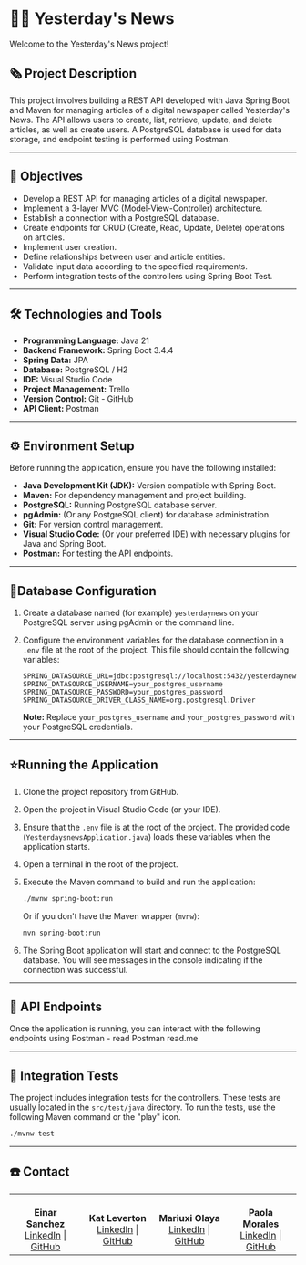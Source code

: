 # 🧑‍💻 Yesterday's News

Welcome to the Yesterday's News project!

## 🗞️ Project Description

This project involves building a REST API developed with Java Spring Boot and Maven for managing articles of a digital newspaper called Yesterday's News. The API allows users to create, list, retrieve, update, and delete articles, as well as create users. A PostgreSQL database is used for data storage, and endpoint testing is performed using Postman.

---

## 🎯 Objectives

* Develop a REST API for managing articles of a digital newspaper.
* Implement a 3-layer MVC (Model-View-Controller) architecture.
* Establish a connection with a PostgreSQL database.
* Create endpoints for CRUD (Create, Read, Update, Delete) operations on articles.
* Implement user creation.
* Define relationships between user and article entities.
* Validate input data according to the specified requirements.
* Perform integration tests of the controllers using Spring Boot Test.

---

## 🛠️ Technologies and Tools

* **Programming Language:** Java 21
* **Backend Framework:** Spring Boot 3.4.4
* **Spring Data:** JPA
* **Database:** PostgreSQL / H2 
* **IDE:** Visual Studio Code
* **Project Management:** Trello
* **Version Control:** Git - GitHub
* **API Client:** Postman

---

## ⚙️ Environment Setup

Before running the application, ensure you have the following installed:

* **Java Development Kit (JDK):** Version compatible with Spring Boot.
* **Maven:** For dependency management and project building.
* **PostgreSQL:** Running PostgreSQL database server.
* **pgAdmin:** (Or any PostgreSQL client) for database administration.
* **Git:** For version control management.
* **Visual Studio Code:** (Or your preferred IDE) with necessary plugins for Java and Spring Boot.
* **Postman:** For testing the API endpoints.

---

##  📂Database Configuration

1.  Create a database named (for example) `yesterdaynews` on your PostgreSQL server using pgAdmin or the command line.
2.  Configure the environment variables for the database connection in a `.env` file at the root of the project. This file should contain the following variables:

    ```
    SPRING_DATASOURCE_URL=jdbc:postgresql://localhost:5432/yesterdaynews
    SPRING_DATASOURCE_USERNAME=your_postgres_username
    SPRING_DATASOURCE_PASSWORD=your_postgres_password
    SPRING_DATASOURCE_DRIVER_CLASS_NAME=org.postgresql.Driver
    ```

    **Note:** Replace `your_postgres_username` and `your_postgres_password` with your PostgreSQL credentials.

---

## ⭐Running the Application

1.  Clone the project repository from GitHub.
2.  Open the project in Visual Studio Code (or your IDE).
3.  Ensure that the `.env` file is at the root of the project. The provided code (`YesterdaysnewsApplication.java`) loads these variables when the application starts.
4.  Open a terminal in the root of the project.
5.  Execute the Maven command to build and run the application:

    ```bash
    ./mvnw spring-boot:run
    ```

    Or if you don't have the Maven wrapper (`mvnw`):

    ```bash
    mvn spring-boot:run
    ```

6.  The Spring Boot application will start and connect to the PostgreSQL database. You will see messages in the console indicating if the connection was successful.

---

## 🚀 API Endpoints

Once the application is running, you can interact with the following endpoints using Postman - read Postman read.me

---

## 🧪 Integration Tests

The project includes integration tests for the controllers. These tests are usually located in the `src/test/java` directory. To run the tests, use the following Maven command or the "play" icon.

```bash
./mvnw test
```

---

## ☎️ Contact

<table style="border-collapse: collapse; border: none;">
  <tr>
  <td align="center" style="border: none;">
      <br><b>Einar Sanchez</b>
      <br>
      <a href="https://www.linkedin.com/in/einartech/">LinkedIn</a> |
      <a href="https://github.com/einartech/">GitHub</a>
    </td>
    <td align="center" style="border: none;">
      <br><b>Kat Leverton</b>
      <br>
      <a href="https://www.linkedin.com/in/kat-leverton/">LinkedIn</a> |
      <a href="https://github.com/Kat-lev/">GitHub</a>
    </td>
    <td align="center" style="border: none;">
      <br><b>Mariuxi Olaya</b>
      <br>
      <a href="https://www.linkedin.com/in/molaya">LinkedIn</a> |
      <a href="https://github.com/catmaluci/">GitHub</a>
    </td>
    <td align="center" style="border: none;">
      <br><b>Paola Morales</b>
      <br>
      <a href="https://www.linkedin.com/in/paola-morales-/?locale=en_US">LinkedIn</a> |
      <a href="https://github.com/PaolaAMoralesP/">GitHub</a>
    </td>
  </tr>
</table>
